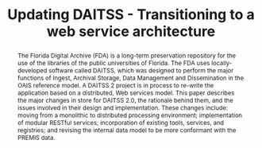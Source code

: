 ---
abstract: 'The Florida Digital Archive (FDA) is a long-term preservation repository
  for the use of the libraries of the public universities of Florida. The FDA uses
  locally-developed software called DAITSS, which was designed to perform the major
  functions of Ingest, Archival Storage, Data Management and Dissemination in the
  OAIS reference model. A DAITSS 2 project is in process to re-write the application
  based on a distributed, Web services model. This paper describes the major changes
  in store for DAITSS 2.0, the rationale behind them, and the issues involved in their
  design and implementation. These changes include: moving from a monolithic to distributed
  processing environment; implementation of modular RESTful services; incorporation
  of existing tools, services, and registries; and revising the internal data model
  to be more conformant with the PREMIS data.'
creators:
- Fischer, Randall
- Lazzarino, Franco
- Chou, Carol
date: null
document_url: https://services.phaidra.univie.ac.at/api/object/o:294162/download
grand_parent: iPRES
institutions: []
keywords:
- london
landing_page_url: https://phaidra.univie.ac.at/o:294162
language: eng
layout: publication
license: CC BY-SA 3.0 AT
notes_url: null
parent: iPRES 2008
publication_type: paper
size: 43329
slides_url: null
source_name: iPRES
stream_url: null
title: Updating DAITSS - Transitioning to a web service architecture
year: 2008
---